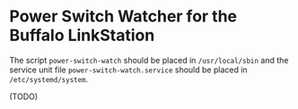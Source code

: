Power Switch Watcher for the Buffalo LinkStation
===

The script `power-switch-watch` should be placed in `/usr/local/sbin` and the
service unit file `power-switch-watch.service` should be placed in
`/etc/systemd/system`.

(TODO)
